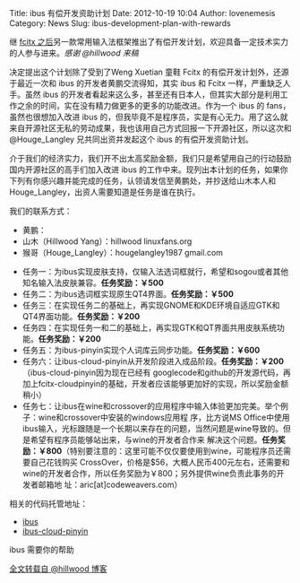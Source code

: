 Title: ibus 有偿开发资助计划
Date: 2012-10-19 10:04
Author: lovenemesis
Category: News
Slug: ibus-development-plan-with-rewards

继 [fcitx
之后](http://linuxtoy.org/archives/fcitx-sponsor-development-plan.html)另一款常用输入法框架推出了有偿开发计划，欢迎具备一定技术实力的人参与进来。*感谢
@hillwood 来稿*

决定提出这个计划除了受到了Weng Xuetian 童鞋 Fcitx
的有偿开发计划外，还源于最近一次和 ibus 的开发者黄鹏交流得知，其实 ibus
和 Fcitx 一样，严重缺乏人手。虽然 ibus
的开发者看起来这么多，甚至还有日本人，但其实大部分是利用工作之余的时间，实在没有精力做更多的更多的功能改进。作为一个
ibus 的 fans，虽然也很想加入改进 ibus
的，但我毕竟不是程序员，实是有心无力。用了这么就来自开源社区无私的劳动成果，我也该用自己方式回报一下开源社区，所以这次和
@Houge\_Langley 兄共同出资并发起这个 ibus 的有偿开发资助计划。

介于我们的经济实力，我们开不出太高奖励金额，我们只是希望用自己的行动鼓励国内开源社区的高手们加入改进
ibus
的工作中来。现列出本计划的任务，如果你下列有你感兴趣并能完成的任务，认领请发信至黄鹏处，并抄送给山木本人和
Houge\_Langley，出资人需要知道是任务是谁在执行。

我们的联系方式：

-   黄鹏：
-   山木（Hillwood Yang）：hillwood linuxfans.org
-   猴哥（Houge\_Langley）：hougelangley1987 gmail.com

<!-- -->

-   任务一：为ibus实现皮肤支持，仅输入法选词框就行，希望和sogou或者其他知名输入法皮肤兼容。**任务奖励：￥500**
-   任务二：为ibus选词框实现原生QT4界面。**任务奖励：￥500**
-   任务三：在实现任务二的基础上，再实现GNOME和KDE环境自适应GTK和QT4界面功能。**任务奖励：￥200**
-   任务四：在实现任务一和二的基础上，再实现GTK和QT界面共用皮肤系统功能。**任务奖励：￥200**
-   任务五：为ibus-pinyin实现个人词库云同步功能。**任务奖励：￥600**
-   任务六：让ibus-cloud-pinyin从开发阶段进入成品阶段。**任务奖励：￥200**（ibus-cloud-pinyin因为现在已经有
    googlecode和github的开发源代码，再加上fcitx-cloudpinyin的基础，开发者应该能够更加好的实现，所以奖励金额稍小）
-   任务七：让ibus在wine和crossover的应用程序中输入体验更加完美。举个例子：wine和crossover中安装的windows应用程
    序，比方说MS
    Office中使用ibus输入，光标跟随是一个长期以来存在的问题，当然问题是wine导致的。但是希望有程序员能够站出来，与wine的开发者合作来
    解决这个问题。**任务奖励：￥800**（特别要注意的：这里可能不仅仅要使用到wine，可能程序员还需要自己花钱购买
    CrossOver，价格是$56，大概人民币400元左右，还需要和wine的开发者合作，所以任务奖励为￥800；另外提供wine负责此事务的开发者邮箱地
    址：aric[at]codeweavers.com）

相关的代码托管地址：

-   [ibus](https://github.com/ibus)
-   [ibus-cloud-pinyin](https://code.google.com/p/ibus-cloud-pinyin)

ibus 需要你的帮助

[全文转载自 @hillwood 博客](http://hillwoodhome.net/archives/226)
